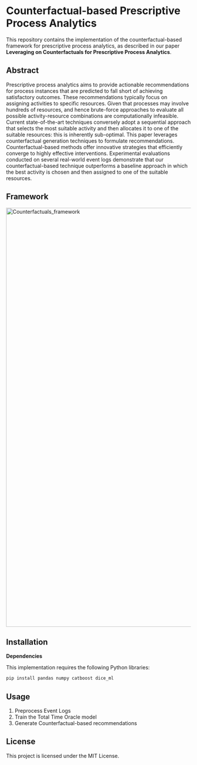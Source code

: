 # Counterfactual-based Prescriptive Process Analytics

This repository contains the implementation of the counterfactual-based framework for prescriptive process analytics, as described in our paper **Leveraging on Counterfactuals for Prescriptive Process Analytics**.

## Abstract
Prescriptive process analytics aims to provide actionable recommendations for process instances that are predicted to fall short of achieving satisfactory outcomes.
These recommendations typically focus on assigning activities to specific resources. Given that processes may involve hundreds of resources, and hence brute-force approaches to evaluate all possible activity-resource combinations are computationally infeasible.
Current state-of-the-art techniques conversely adopt a sequential approach that selects the most suitable activity and then allocates it to one of the suitable resources: this is inherently sub-optimal.
This paper leverages counterfactual generation techniques to formulate recommendations. Counterfactual-based methods offer innovative strategies that efficiently converge to highly effective interventions. Experimental evaluations conducted on several real-world event logs demonstrate that our counterfactual-based technique outperforms a baseline approach in which the best activity is chosen and then assigned to one of the suitable resources.

## Framework
<img width="1142" alt="Counterfactuals_framework" src="https://github.com/user-attachments/assets/46cedc98-6d95-4c87-ba4d-0998383a5e84" />


## Installation
**Dependencies**

This implementation requires the following Python libraries:
```python
pip install pandas numpy catboost dice_ml
```

## Usage
1. Preprocess Event Logs
2. Train the Total Time Oracle model
3. Generate Counterfactual-based recommendations

## License
This project is licensed under the MIT License.
